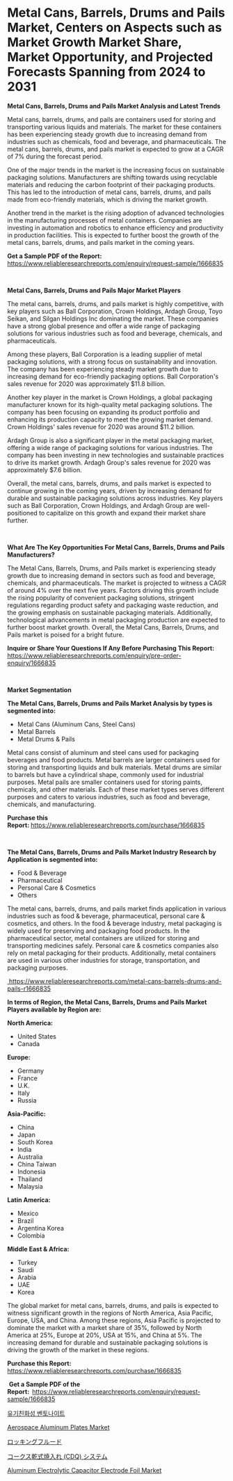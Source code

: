 <p><h1>Metal Cans, Barrels, Drums and Pails Market, Centers on Aspects such as Market Growth Market Share, Market Opportunity, and Projected Forecasts Spanning from 2024 to 2031</h1></p><p><strong>Metal Cans, Barrels, Drums and Pails Market Analysis and Latest Trends</strong></p>
<p><p>Metal cans, barrels, drums, and pails are containers used for storing and transporting various liquids and materials. The market for these containers has been experiencing steady growth due to increasing demand from industries such as chemicals, food and beverage, and pharmaceuticals. The metal cans, barrels, drums, and pails market is expected to grow at a CAGR of 7% during the forecast period.</p><p>One of the major trends in the market is the increasing focus on sustainable packaging solutions. Manufacturers are shifting towards using recyclable materials and reducing the carbon footprint of their packaging products. This has led to the introduction of metal cans, barrels, drums, and pails made from eco-friendly materials, which is driving the market growth.</p><p>Another trend in the market is the rising adoption of advanced technologies in the manufacturing processes of metal containers. Companies are investing in automation and robotics to enhance efficiency and productivity in production facilities. This is expected to further boost the growth of the metal cans, barrels, drums, and pails market in the coming years.</p></p>
<p><strong>Get a Sample PDF of the Report:&nbsp;</strong> <a href="https://www.reliableresearchreports.com/enquiry/request-sample/1666835">https://www.reliableresearchreports.com/enquiry/request-sample/1666835</a></p>
<p>&nbsp;</p>
<p><strong>Metal Cans, Barrels, Drums and Pails Major Market Players</strong></p>
<p><p>The metal cans, barrels, drums, and pails market is highly competitive, with key players such as Ball Corporation, Crown Holdings, Ardagh Group, Toyo Seikan, and Silgan Holdings Inc dominating the market. These companies have a strong global presence and offer a wide range of packaging solutions for various industries such as food and beverage, chemicals, and pharmaceuticals.</p><p>Among these players, Ball Corporation is a leading supplier of metal packaging solutions, with a strong focus on sustainability and innovation. The company has been experiencing steady market growth due to increasing demand for eco-friendly packaging options. Ball Corporation's sales revenue for 2020 was approximately $11.8 billion.</p><p>Another key player in the market is Crown Holdings, a global packaging manufacturer known for its high-quality metal packaging solutions. The company has been focusing on expanding its product portfolio and enhancing its production capacity to meet the growing market demand. Crown Holdings' sales revenue for 2020 was around $11.2 billion.</p><p>Ardagh Group is also a significant player in the metal packaging market, offering a wide range of packaging solutions for various industries. The company has been investing in new technologies and sustainable practices to drive its market growth. Ardagh Group's sales revenue for 2020 was approximately $7.6 billion.</p><p>Overall, the metal cans, barrels, drums, and pails market is expected to continue growing in the coming years, driven by increasing demand for durable and sustainable packaging solutions across industries. Key players such as Ball Corporation, Crown Holdings, and Ardagh Group are well-positioned to capitalize on this growth and expand their market share further.</p></p>
<p>&nbsp;</p>
<p><strong>What Are The Key Opportunities For Metal Cans, Barrels, Drums and Pails Manufacturers?</strong></p>
<p><p>The Metal Cans, Barrels, Drums, and Pails market is experiencing steady growth due to increasing demand in sectors such as food and beverage, chemicals, and pharmaceuticals. The market is projected to witness a CAGR of around 4% over the next five years. Factors driving this growth include the rising popularity of convenient packaging solutions, stringent regulations regarding product safety and packaging waste reduction, and the growing emphasis on sustainable packaging materials. Additionally, technological advancements in metal packaging production are expected to further boost market growth. Overall, the Metal Cans, Barrels, Drums, and Pails market is poised for a bright future.</p></p>
<p><strong>Inquire or Share Your Questions If Any Before Purchasing This Report:</strong> <a href="https://www.reliableresearchreports.com/enquiry/pre-order-enquiry/1666835">https://www.reliableresearchreports.com/enquiry/pre-order-enquiry/1666835</a></p>
<p>&nbsp;</p>
<p><strong>Market Segmentation</strong></p>
<p><strong>The Metal Cans, Barrels, Drums and Pails Market Analysis by types is segmented into:</strong></p>
<p><ul><li>Metal Cans (Aluminum Cans, Steel Cans)</li><li>Metal Barrels</li><li>Metal Drums & Pails</li></ul></p>
<p><p>Metal cans consist of aluminum and steel cans used for packaging beverages and food products. Metal barrels are larger containers used for storing and transporting liquids and bulk materials. Metal drums are similar to barrels but have a cylindrical shape, commonly used for industrial purposes. Metal pails are smaller containers used for storing paints, chemicals, and other materials. Each of these market types serves different purposes and caters to various industries, such as food and beverage, chemicals, and manufacturing.</p></p>
<p><strong>Purchase this Report:&nbsp;</strong><a href="https://www.reliableresearchreports.com/purchase/1666835">https://www.reliableresearchreports.com/purchase/1666835</a></p>
<p>&nbsp;</p>
<p><strong>The Metal Cans, Barrels, Drums and Pails Market Industry Research by Application is segmented into:</strong></p>
<p><ul><li>Food & Beverage</li><li>Pharmaceutical</li><li>Personal Care & Cosmetics</li><li>Others</li></ul></p>
<p><p>The metal cans, barrels, drums, and pails market finds application in various industries such as food & beverage, pharmaceutical, personal care & cosmetics, and others. In the food & beverage industry, metal packaging is widely used for preserving and packaging food products. In the pharmaceutical sector, metal containers are utilized for storing and transporting medicines safely. Personal care & cosmetics companies also rely on metal packaging for their products. Additionally, metal containers are used in various other industries for storage, transportation, and packaging purposes.</p></p>
<p><a href="https://www.reliableresearchreports.com/metal-cans-barrels-drums-and-pails-r1666835">&nbsp;https://www.reliableresearchreports.com/metal-cans-barrels-drums-and-pails-r1666835</a></p>
<p><strong>In terms of Region, the Metal Cans, Barrels, Drums and Pails Market Players available by Region are:</strong></p>
<p>
    <p> <strong> North America: </strong>
        <ul>
            <li>United States</li>
            <li>Canada</li>
        </ul>
        </p> 
    <p> <strong> Europe: </strong>
        <ul>
            <li>Germany</li>
            <li>France</li>
            <li>U.K.</li>
            <li>Italy</li>
            <li>Russia</li>
        </ul>
        </p> 
    <p> <strong> Asia-Pacific: </strong>
        <ul>
            <li>China</li>
            <li>Japan</li>
            <li>South Korea</li>
            <li>India</li>
            <li>Australia</li>
            <li>China Taiwan</li>
            <li>Indonesia</li>
            <li>Thailand</li>
            <li>Malaysia</li>
        </ul>
        </p> 
    <p> <strong> Latin America: </strong>
        <ul>
            <li>Mexico</li>
            <li>Brazil</li>
            <li>Argentina Korea</li>
            <li>Colombia</li>
        </ul>
        </p> 
    <p> <strong> Middle East & Africa: </strong>
        <ul>
            <li>Turkey</li>
            <li>Saudi</li>
            <li>Arabia</li>
            <li>UAE</li>
            <li>Korea</li>
        </ul>
    </p>
    </p>
<p><p>The global market for metal cans, barrels, drums, and pails is expected to witness significant growth in the regions of North America, Asia Pacific, Europe, USA, and China. Among these regions, Asia Pacific is projected to dominate the market with a market share of 35%, followed by North America at 25%, Europe at 20%, USA at 15%, and China at 5%. The increasing demand for durable and sustainable packaging solutions is driving the growth of the market in these regions.</p></p>
<p><strong>Purchase this Report: </strong><a href="https://www.reliableresearchreports.com/purchase/1666835">https://www.reliableresearchreports.com/purchase/1666835</a></p>
<p>&nbsp;<strong>Get a Sample PDF of the Report:&nbsp;&nbsp;</strong><a href="https://www.reliableresearchreports.com/enquiry/request-sample/1666835">https://www.reliableresearchreports.com/enquiry/request-sample/1666835</a></p>
<p><strong></strong></p>
<p><p><a href="https://github.com/vanessagrant665567/Market-Research-Report-List-1/blob/main/3599362147629.md">유기친화성 벤토나이트</a></p><p><a href="https://github.com/almainyongb/Market-Research-Report-List-1/blob/main/aerospace-aluminum-plates-market.md">Aerospace Aluminum Plates Market</a></p><p><a href="https://github.com/EstelWisozk1/Market-Research-Report-List-2/blob/main/9531927139706.md">ロッキングフルード</a></p><p><a href="https://github.com/andym141978/Market-Research-Report-List-1/blob/main/7281203139707.md">コークス乾式焼入れ (CDQ) システム</a></p><p><a href="https://github.com/kimjmgeh81/Market-Research-Report-List-1/blob/main/aluminum-electrolytic-capacitor-electrode-foil-market.md">Aluminum Electrolytic Capacitor Electrode Foil Market</a></p></p>